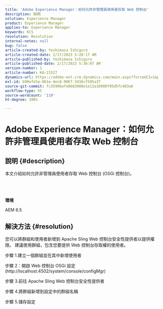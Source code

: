 ```yaml
---
title: 'Adobe Experience Manager：如何允許非管理員使用者存取 Web 控制台'
description: 說明
solution: Experience Manager
product: Experience Manager
applies-to: Experience Manager
keywords: KCS
resolution: Resolution
internal-notes: null
bug: false
article-created-by: Yoshimasa Ishiguro
article-created-date: 2/17/2023 5:28:17 AM
article-published-by: Yoshimasa Ishiguro
article-published-date: 2/17/2023 5:36:07 AM
version-number: 1
article-number: KA-21527
dynamics-url: https://adobe-ent.crm.dynamics.com/main.aspx?forceUCI=1&pagetype=entityrecord&etn=knowledgearticle&id=bfaac1dd-83ae-ed11-aad1-6045bd0061cb
exl-id: b99efe5a-8b1e-4ec8-9067-3416cf595a37
source-git-commit: fc35906afe0663908e1e11a18980f95d5fc483a6
workflow-type: ht
source-wordcount: '119'
ht-degree: 100%

---
```


# Adobe Experience Manager：如何允許非管理員使用者存取 Web 控制台

## 說明 {#description}

本文介紹如何允許非管理員使用者存取 Web 控制台 (OSGi 控制台)。<br><br> <br><br><br>
<b>環境</b>

AEM 6.5


## 解決方法 {#resolution}


您可以將群組和使用者新增到 Apache Sling Web 控制台安全性提供者以提供權限。
建議使用群組，包含您要提供 Web 控制台存取權的使用者。

步驟 1.建立一個群組並在其中新增使用者

步驟 2：開啟 Web 控制台 OSGi 設定 (http://localhost:4502/system/console/configMgr)

步驟 3.前往 Apache Sling Web 控制台安全性提供者

步驟 4.將群組新增到設定中的群組名稱

步驟 5.儲存設定
